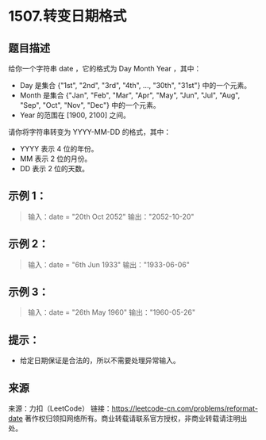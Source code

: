 # 1507.转变日期格式

## 题目描述
给你一个字符串 date ，它的格式为 Day Month Year ，其中：
- Day 是集合 {"1st", "2nd", "3rd", "4th", ..., "30th", "31st"} 中的一个元素。
- Month 是集合 {"Jan", "Feb", "Mar", "Apr", "May", "Jun", "Jul", "Aug", "Sep", "Oct", "Nov", "Dec"} 中的一个元素。
- Year 的范围在 ​[1900, 2100] 之间。

请你将字符串转变为 YYYY-MM-DD 的格式，其中：
- YYYY 表示 4 位的年份。
- MM 表示 2 位的月份。
- DD 表示 2 位的天数。

 

## 示例 1：

> 输入：date = "20th Oct 2052"
> 输出："2052-10-20"

## 示例 2：

> 输入：date = "6th Jun 1933"
> 输出："1933-06-06"

## 示例 3：

> 输入：date = "26th May 1960"
> 输出："1960-05-26"

 

## 提示：
- 给定日期保证是合法的，所以不需要处理异常输入。

## 来源

来源：力扣（LeetCode）
链接：https://leetcode-cn.com/problems/reformat-date
著作权归领扣网络所有。商业转载请联系官方授权，非商业转载请注明出处。